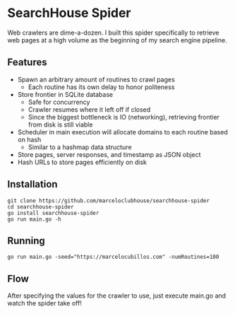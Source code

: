 # SearchHouse Spider
Web crawlers are dime-a-dozen. I built this spider specifically to retrieve web pages
at a high volume as the beginning of my search engine pipeline.

## Features
- Spawn an arbitrary amount of routines to crawl pages
  - Each routine has its own delay to honor politeness
- Store frontier in SQLite database
  - Safe for concurrency
  - Crawler resumes where it left off if closed
  - Since the biggest bottleneck is IO (networking), retrieving frontier from disk is still viable
- Scheduler in main execution will allocate domains to each routine based on hash
  - Similar to a hashmap data structure
- Store pages, server responses, and timestamp as JSON object
- Hash URLs to store pages efficiently on disk

## Installation
```
git clone https://github.com/marceloclubhouse/searchhouse-spider
cd searchhouse-spider
go install searchhouse-spider
go run main.go -h
```

## Running
```
go run main.go -seed="https://marcelocubillos.com" -numRoutines=100
```

## Flow
After specifying the values for the crawler to use, just execute main.go and
watch the spider take off!